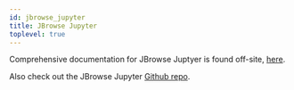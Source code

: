 ```yaml
---
id: jbrowse_jupyter
title: JBrowse Jupyter
toplevel: true
---
```


Comprehensive documentation for JBrowse Juptyer is found off-site, [here](https://gmod.github.io/jbrowse-jupyter/docs/html/index.html).

Also check out the JBrowse Jupyter [Github repo](https://github.com/GMOD/jbrowse-jupyter).
